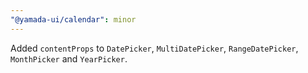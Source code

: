 ```yaml
---
"@yamada-ui/calendar": minor
---
```


Added `contentProps` to `DatePicker`, `MultiDatePicker`, `RangeDatePicker`, `MonthPicker` and `YearPicker`.
